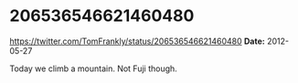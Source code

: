 # 206536546621460480
https://twitter.com/TomFrankly/status/206536546621460480
**Date:** 2012-05-27

Today we climb a mountain. Not Fuji though.
